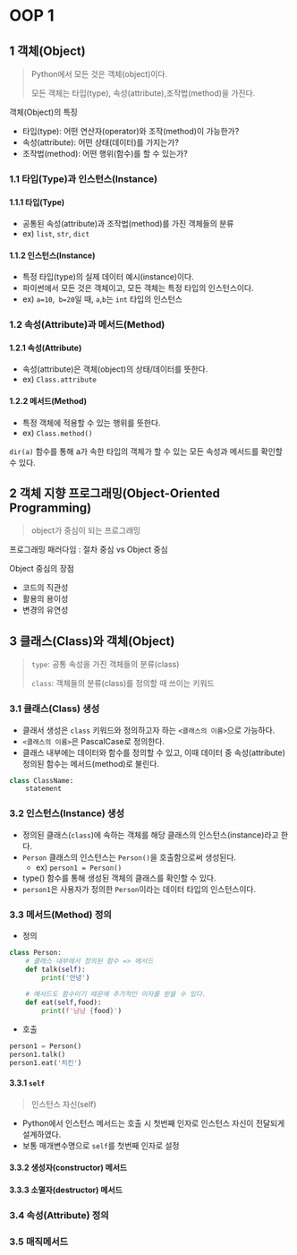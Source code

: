 # OOP 1



## 1 객체(Object)

> Python에서 모든 것은 객체(object)이다.
>
> 모든 객체는 타입(type), 속성(attribute),조작법(method)을 가진다.



객체(Object)의 특징

- 타입(type): 어떤 연산자(operator)와 조작(method)이 가능한가?
- 속성(attribute): 어떤 상태(데이터)를 가지는가?
- 조작법(method): 어떤 행위(함수)를 할 수 있는가?



### 1.1 타입(Type)과 인스턴스(Instance)



#### 1.1.1 타입(Type)

- 공통된 속성(attribute)과 조작법(method)를 가진 객체들의 분류
- ex) `list`, `str`, `dict`



#### 1.1.2 인스턴스(Instance)

- 특정 타입(type)의 실제 데이터 예시(instance)이다.
- 파이썬에서 모든 것은 객체이고, 모든 객체는 특정 타입의 인스턴스이다.
- ex) `a=10`,` b=20`일 때, `a`,`b`는 `int` 타입의 인스턴스



### 1.2  속성(Attribute)과 메서드(Method)



#### 1.2.1 속성(Attribute)

- 속성(attribute)은 객체(object)의 상태/데이터를 뜻한다.
- ex) `Class.attribute`



#### 1.2.2 메서드(Method)

- 특정 객체에 적용할 수 있는 행위를 뜻한다.
- ex) `Class.method()`



`dir(a)` 함수를 통해 a가 속한 타입의 객체가 할 수 있는 모든 속성과 메서드를 확인할 수 있다.



## 2 객체 지향 프로그래밍(Object-Oriented Programming)

> object가 중심이 되는 프로그래밍



프로그래밍 패러다임 : 절차 중심 vs Object 중심

Object 중심의 장점

- 코드의 직관성
- 활용의 용이성
- 변경의 유연성



## 3 클래스(Class)와 객체(Object)

> `type`: 공통 속성을 가진 객체들의 분류(class)
>
> `class`: 객체들의 분류(class)를 정의할 때 쓰이는 키워드



### 3.1 클래스(Class) 생성

- 클래서 생성은 `class` 키워드와 정의하고자 하는 `<클래스의 이름>`으로 가능하다.
- `<클래스의 이름>`은 PascalCase로 정의한다.
- 클래스 내부에는 데이터와 함수를 정의할 수 있고, 이때 데이터 중  속성(attribute) 정의된 함수는 메서드(method)로 불린다.

```python
class ClassName:
    statement
```



### 3.2 인스턴스(Instance) 생성

- 정의된 클래스(`class`)에 속하는 객체를 해당 클래스의 인스턴스(instance)라고 한다.
- `Person` 클래스의 인스턴스는 `Person()`을 호출함으로써 생성된다.
  - ex) `person1 = Person()`
- type() 함수를 통해 생성된 객체의 클래스를 확인할 수 있다.
- `person1`은 사용자가 정의한 `Person`이라는 데이터 타입의 인스턴스이다.



### 3.3 메서드(Method) 정의

- 정의

```python
class Person:
    # 클래스 내부에서 정의된 함수 => 메서드
    def talk(self):
        print('안녕')
    
    # 메서드도 함수이기 때문에 추가적인 이자를 받을 수 있다.
    def eat(self,food):
        print(f'냠냠 {food}')
```

- 호출

```python
person1 = Person()
person1.talk()
person1.eat('치킨')
```



#### 3.3.1 `self`

> 인스턴스 자신(self)

- Python에서 인스턴스 메서드는 호출 시 첫번째 인자로 인스턴스 자신이 전달되게 설계하였다.
- 보통 매개변수명으로 `self`를 첫번째 인자로 설정



#### 3.3.2 생성자(constructor) 메서드



#### 3.3.3 소멸자(destructor) 메서드



### 3.4 속성(Attribute) 정의



### 3.5 매직메서드



